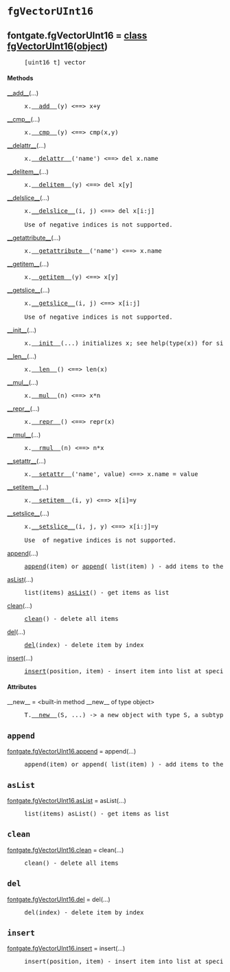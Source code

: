 

<a name="fontgate.fgVectorUInt16"></a>

# `fgVectorUInt16`


<dt class="class"><h2><span class="class-name">fontgate.fgVectorUInt16</span> = <a name="fontgate.fgVectorUInt16" href="#fontgate.fgVectorUInt16">class fgVectorUInt16</a>(<a href="./__builtin__.html#object">object</a>)</h2></dt><dd class="class"><dd>


<pre class="doc" markdown="0">[uint16_t] vector</pre>


</dd><h4 class="head-methods">Methods </h4><dl class="function"><dt><a name="fgVectorUInt16-__add__" href="#fgVectorUInt16-__add__"><span class="function-name">__add__</span></a><span class="argspec">(...)</span></dt><dd>

<pre class="doc" markdown="0">x.<a href="#fontgate.fgVectorUInt16-__add__">__add__</a>(y) <==> x+y</pre>

</dd></dl>
<dl class="function"><dt><a name="fgVectorUInt16-__cmp__" href="#fgVectorUInt16-__cmp__"><span class="function-name">__cmp__</span></a><span class="argspec">(...)</span></dt><dd>

<pre class="doc" markdown="0">x.<a href="#fontgate.fgVectorUInt16-__cmp__">__cmp__</a>(y) <==> cmp(x,y)</pre>

</dd></dl>
<dl class="function"><dt><a name="fgVectorUInt16-__delattr__" href="#fgVectorUInt16-__delattr__"><span class="function-name">__delattr__</span></a><span class="argspec">(...)</span></dt><dd>

<pre class="doc" markdown="0">x.<a href="#fontgate.fgVectorUInt16-__delattr__">__delattr__</a>('name') <==> del x.name</pre>

</dd></dl>
<dl class="function"><dt><a name="fgVectorUInt16-__delitem__" href="#fgVectorUInt16-__delitem__"><span class="function-name">__delitem__</span></a><span class="argspec">(...)</span></dt><dd>

<pre class="doc" markdown="0">x.<a href="#fontgate.fgVectorUInt16-__delitem__">__delitem__</a>(y) <==> del x[y]</pre>

</dd></dl>
<dl class="function"><dt><a name="fgVectorUInt16-__delslice__" href="#fgVectorUInt16-__delslice__"><span class="function-name">__delslice__</span></a><span class="argspec">(...)</span></dt><dd>

<pre class="doc" markdown="0">x.<a href="#fontgate.fgVectorUInt16-__delslice__">__delslice__</a>(i, j) <==> del x[i:j]

Use of negative indices is not supported.</pre>

</dd></dl>
<dl class="function"><dt><a name="fgVectorUInt16-__getattribute__" href="#fgVectorUInt16-__getattribute__"><span class="function-name">__getattribute__</span></a><span class="argspec">(...)</span></dt><dd>

<pre class="doc" markdown="0">x.<a href="#fontgate.fgVectorUInt16-__getattribute__">__getattribute__</a>('name') <==> x.name</pre>

</dd></dl>
<dl class="function"><dt><a name="fgVectorUInt16-__getitem__" href="#fgVectorUInt16-__getitem__"><span class="function-name">__getitem__</span></a><span class="argspec">(...)</span></dt><dd>

<pre class="doc" markdown="0">x.<a href="#fontgate.fgVectorUInt16-__getitem__">__getitem__</a>(y) <==> x[y]</pre>

</dd></dl>
<dl class="function"><dt><a name="fgVectorUInt16-__getslice__" href="#fgVectorUInt16-__getslice__"><span class="function-name">__getslice__</span></a><span class="argspec">(...)</span></dt><dd>

<pre class="doc" markdown="0">x.<a href="#fontgate.fgVectorUInt16-__getslice__">__getslice__</a>(i, j) <==> x[i:j]

Use of negative indices is not supported.</pre>

</dd></dl>
<dl class="function"><dt><a name="fgVectorUInt16-__init__" href="#fgVectorUInt16-__init__"><span class="function-name">__init__</span></a><span class="argspec">(...)</span></dt><dd>

<pre class="doc" markdown="0">x.<a href="#fontgate.fgVectorUInt16-__init__">__init__</a>(...) initializes x; see help(type(x)) for signature</pre>

</dd></dl>
<dl class="function"><dt><a name="fgVectorUInt16-__len__" href="#fgVectorUInt16-__len__"><span class="function-name">__len__</span></a><span class="argspec">(...)</span></dt><dd>

<pre class="doc" markdown="0">x.<a href="#fontgate.fgVectorUInt16-__len__">__len__</a>() <==> len(x)</pre>

</dd></dl>
<dl class="function"><dt><a name="fgVectorUInt16-__mul__" href="#fgVectorUInt16-__mul__"><span class="function-name">__mul__</span></a><span class="argspec">(...)</span></dt><dd>

<pre class="doc" markdown="0">x.<a href="#fontgate.fgVectorUInt16-__mul__">__mul__</a>(n) <==> x*n</pre>

</dd></dl>
<dl class="function"><dt><a name="fgVectorUInt16-__repr__" href="#fgVectorUInt16-__repr__"><span class="function-name">__repr__</span></a><span class="argspec">(...)</span></dt><dd>

<pre class="doc" markdown="0">x.<a href="#fontgate.fgVectorUInt16-__repr__">__repr__</a>() <==> repr(x)</pre>

</dd></dl>
<dl class="function"><dt><a name="fgVectorUInt16-__rmul__" href="#fgVectorUInt16-__rmul__"><span class="function-name">__rmul__</span></a><span class="argspec">(...)</span></dt><dd>

<pre class="doc" markdown="0">x.<a href="#fontgate.fgVectorUInt16-__rmul__">__rmul__</a>(n) <==> n*x</pre>

</dd></dl>
<dl class="function"><dt><a name="fgVectorUInt16-__setattr__" href="#fgVectorUInt16-__setattr__"><span class="function-name">__setattr__</span></a><span class="argspec">(...)</span></dt><dd>

<pre class="doc" markdown="0">x.<a href="#fontgate.fgVectorUInt16-__setattr__">__setattr__</a>('name', value) <==> x.name = value</pre>

</dd></dl>
<dl class="function"><dt><a name="fgVectorUInt16-__setitem__" href="#fgVectorUInt16-__setitem__"><span class="function-name">__setitem__</span></a><span class="argspec">(...)</span></dt><dd>

<pre class="doc" markdown="0">x.<a href="#fontgate.fgVectorUInt16-__setitem__">__setitem__</a>(i, y) <==> x[i]=y</pre>

</dd></dl>
<dl class="function"><dt><a name="fgVectorUInt16-__setslice__" href="#fgVectorUInt16-__setslice__"><span class="function-name">__setslice__</span></a><span class="argspec">(...)</span></dt><dd>

<pre class="doc" markdown="0">x.<a href="#fontgate.fgVectorUInt16-__setslice__">__setslice__</a>(i, j, y) <==> x[i:j]=y

Use  of negative indices is not supported.</pre>

</dd></dl>
<dl class="function"><dt><a name="fgVectorUInt16-append" href="#fgVectorUInt16-append"><span class="function-name">append</span></a><span class="argspec">(...)</span></dt><dd>

<pre class="doc" markdown="0"><a href="#fontgate.fgVectorUInt16-append">append</a>(item) or <a href="#fontgate.fgVectorUInt16-append">append</a>( list(item) ) - add items to the end of the list</pre>

</dd></dl>
<dl class="function"><dt><a name="fgVectorUInt16-asList" href="#fgVectorUInt16-asList"><span class="function-name">asList</span></a><span class="argspec">(...)</span></dt><dd>

<pre class="doc" markdown="0">list(items) <a href="#fontgate.fgVectorUInt16-asList">asList</a>() - get items as list</pre>

</dd></dl>
<dl class="function"><dt><a name="fgVectorUInt16-clean" href="#fgVectorUInt16-clean"><span class="function-name">clean</span></a><span class="argspec">(...)</span></dt><dd>

<pre class="doc" markdown="0"><a href="#fontgate.fgVectorUInt16-clean">clean</a>() - delete all items</pre>

</dd></dl>
<dl class="function"><dt><a name="fgVectorUInt16-del" href="#fgVectorUInt16-del"><span class="function-name">del</span></a><span class="argspec">(...)</span></dt><dd>

<pre class="doc" markdown="0"><a href="#fontgate.fgVectorUInt16-del">del</a>(index) - delete item by index</pre>

</dd></dl>
<dl class="function"><dt><a name="fgVectorUInt16-insert" href="#fgVectorUInt16-insert"><span class="function-name">insert</span></a><span class="argspec">(...)</span></dt><dd>

<pre class="doc" markdown="0"><a href="#fontgate.fgVectorUInt16-insert">insert</a>(position, item) - insert item into list at specified position</pre>

</dd></dl>

  <h4 class="head-attrs">Attributes </h4><dl><dt><span class="other-name">__new__</span> = &lt;built-in method __new__ of type object&gt;<dd>

<pre class="doc" markdown="0">T.<a href="#fontgate.fgVectorUInt16-__new__">__new__</a>(S, ...) -> a new object with type S, a subtype of T</pre>

</dd></dl>
</dd>


<a name="fontgate.fgVectorUInt16.append"></a>

## `append`


<dl class="function"><dt><a name="-fontgate.fgVectorUInt16.append" href="#-fontgate.fgVectorUInt16.append"><span class="function-name">fontgate.fgVectorUInt16.append</span></a> = append<span class="argspec">(...)</span></dt><dd>

<pre class="doc" markdown="0">append(item) or append( list(item) ) - add items to the end of the list</pre>

</dd></dl>



<a name="fontgate.fgVectorUInt16.asList"></a>

## `asList`


<dl class="function"><dt><a name="-fontgate.fgVectorUInt16.asList" href="#-fontgate.fgVectorUInt16.asList"><span class="function-name">fontgate.fgVectorUInt16.asList</span></a> = asList<span class="argspec">(...)</span></dt><dd>

<pre class="doc" markdown="0">list(items) asList() - get items as list</pre>

</dd></dl>



<a name="fontgate.fgVectorUInt16.clean"></a>

## `clean`


<dl class="function"><dt><a name="-fontgate.fgVectorUInt16.clean" href="#-fontgate.fgVectorUInt16.clean"><span class="function-name">fontgate.fgVectorUInt16.clean</span></a> = clean<span class="argspec">(...)</span></dt><dd>

<pre class="doc" markdown="0">clean() - delete all items</pre>

</dd></dl>



<a name="fontgate.fgVectorUInt16.del"></a>

## `del`


<dl class="function"><dt><a name="-fontgate.fgVectorUInt16.del" href="#-fontgate.fgVectorUInt16.del"><span class="function-name">fontgate.fgVectorUInt16.del</span></a> = del<span class="argspec">(...)</span></dt><dd>

<pre class="doc" markdown="0">del(index) - delete item by index</pre>

</dd></dl>



<a name="fontgate.fgVectorUInt16.insert"></a>

## `insert`


<dl class="function"><dt><a name="-fontgate.fgVectorUInt16.insert" href="#-fontgate.fgVectorUInt16.insert"><span class="function-name">fontgate.fgVectorUInt16.insert</span></a> = insert<span class="argspec">(...)</span></dt><dd>

<pre class="doc" markdown="0">insert(position, item) - insert item into list at specified position</pre>

</dd></dl>

